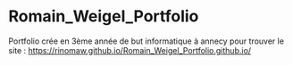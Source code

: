 # Romain_Weigel_Portfolio
Portfolio crée en 3ème année de but informatique à annecy
pour trouver le site : https://rinomaw.github.io/Romain_Weigel_Portfolio.github.io/
 